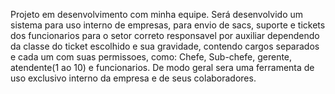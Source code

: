 Projeto em desenvolvimento com minha equipe.
Será desenvolvido um sistema para uso interno de empresas, para envio de sacs, suporte e tickets dos funcionarios para o setor correto responsavel por auxiliar dependendo da classe do ticket escolhido e sua gravidade, contendo cargos separados e cada um com suas permissoes, como: Chefe, Sub-chefe, gerente, atendente(1 ao 10) e funcionarios.
De modo geral sera uma ferramenta de uso exclusivo interno da empresa e de seus colaboradores.
